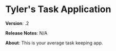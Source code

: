 # Tyler's Task Application

**Version**: .2

**Release Notes**: N/A

**About**: This is your average task keeping app.

